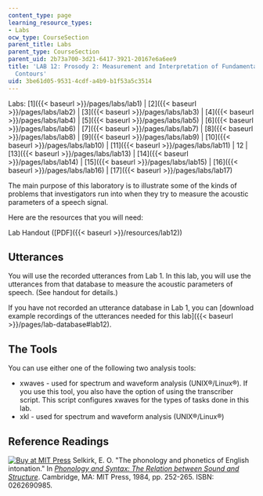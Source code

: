 ```yaml
---
content_type: page
learning_resource_types:
- Labs
ocw_type: CourseSection
parent_title: Labs
parent_type: CourseSection
parent_uid: 2b73a700-3d21-6417-3921-20167e6a6ee9
title: 'LAB 12: Prosody 2: Measurement and Interpretation of Fundamental Frequency
  Contours'
uid: 3be61d05-9531-4cdf-a4b9-b1f53a5c3514
---
```


Labs: [1]({{< baseurl >}}/pages/labs/lab1) | [2]({{< baseurl >}}/pages/labs/lab2) | [3]({{< baseurl >}}/pages/labs/lab3) | [4]({{< baseurl >}}/pages/labs/lab4) | [5]({{< baseurl >}}/pages/labs/lab5) | [6]({{< baseurl >}}/pages/labs/lab6) | [7]({{< baseurl >}}/pages/labs/lab7) | [8]({{< baseurl >}}/pages/labs/lab8) | [9]({{< baseurl >}}/pages/labs/lab9) | [10]({{< baseurl >}}/pages/labs/lab10) | [11]({{< baseurl >}}/pages/labs/lab11) | 12 | [13]({{< baseurl >}}/pages/labs/lab13) | [14]({{< baseurl >}}/pages/labs/lab14) | [15]({{< baseurl >}}/pages/labs/lab15) | [16]({{< baseurl >}}/pages/labs/lab16) | [17]({{< baseurl >}}/pages/labs/lab17)

The main purpose of this laboratory is to illustrate some of the kinds of problems that investigators run into when they try to measure the acoustic parameters of a speech signal.

Here are the resources that you will need:

Lab Handout ([PDF]({{< baseurl >}}/resources/lab12))

Utterances
----------

You will use the recorded utterances from Lab 1. In this lab, you will use the utterances from that database to measure the acoustic parameters of speech. (See handout for details.)

If you have not recorded an utterance database in Lab 1, you can [download example recordings of the utterances needed for this lab]({{< baseurl >}}/pages/lab-database#lab12).

The Tools
---------

You can use either one of the following two analysis tools:

*   xwaves - used for spectrum and waveform analysis (UNIX®/Linux®). If you use this tool, you also have the option of using the transcriber script. This script configures xwaves for the types of tasks done in this lab.
*   xkl - used for spectrum and waveform analysis (UNIX®/Linux®)

Reference Readings
------------------

[![Buy at MIT Press](/images/mp_logo.gif)](https://mitpress.mit.edu/books/phonology-and-syntax) Selkirk, E. O. "The phonology and phonetics of English intonation." In [_Phonology and Syntax: The Relation between Sound and Structure_](https://mitpress.mit.edu/books/phonology-and-syntax). Cambridge, MA: MIT Press, 1984, pp. 252-265. ISBN: 0262690985.